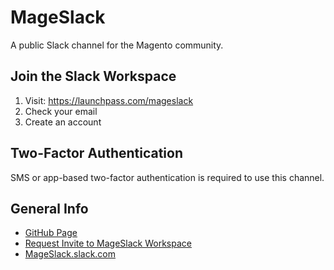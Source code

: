 # MageSlack
A public Slack channel for the Magento community.

## Join the Slack Workspace

1. Visit: https://launchpass.com/mageslack
2. Check your email
3. Create an account

## Two-Factor Authentication

SMS or app-based two-factor authentication is required to use this channel.

## General Info

- [GitHub Page](https://improper.github.io/SlackGento/)
- [Request Invite to MageSlack Workspace](https://publicslack.com/slacks/slackgento/invites/new)
- [MageSlack.slack.com](https://slackgento.slack.com)
